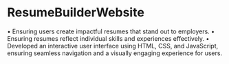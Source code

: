 # ResumeBuilderWebsite
• Ensuring users create impactful resumes that stand out to employers.
• Ensuring resumes reflect individual skills and experiences effectively.
• Developed an interactive user interface using HTML, CSS, and JavaScript, ensuring seamless navigation and a
visually engaging experience for users.
